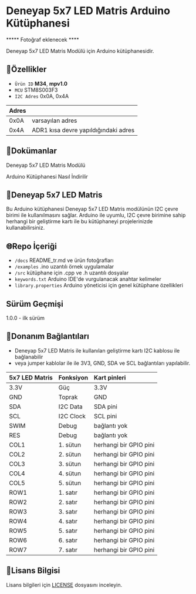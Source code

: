 # Deneyap 5x7 LED Matris Arduino Kütüphanesi

***** Fotoğraf eklenecek ****

Deneyap 5x7 LED Matris Modülü için Arduino kütüphanesidir.

## :mag_right:Özellikler 
- `Ürün ID` **M34**, **mpv1.0**
- `MCU` STM8S003F3
- `I2C Adres` 0x0A, 0x4A

| Adres |  | 
| :--- | :---     |
| 0x0A | varsayılan adres |
| 0x4A | ADR1 kısa devre yapıldığındaki adres |

## :closed_book:Dokümanlar
Deneyap 5x7 LED Matris Modülü

Arduino Kütüphanesi Nasıl İndirilir

## :pushpin:Deneyap 5x7 LED Matris
Bu Arduino kütüphanesi Deneyap 5x7 LED Matris modülünün I2C çevre birimi ile kullanılmasını sağlar. Arduino ile uyumlu, I2C çevre birimine sahip herhangi bir geliştirme kartı ile bu kütüphaneyi projelerinizde kullanabilirsiniz.

## :globe_with_meridians:Repo İçeriği
- `/docs` README_tr.md ve ürün fotoğrafları
- `/examples` .ino uzantılı örnek uygulamalar
- `/src` kütüphane için .cpp ve .h uzantılı dosyalar
- `keywords.txt` Arduino IDE'de vurgulanacak anahtar kelimeler
- `library.properties` Arduino yöneticisi için genel kütüphane özellikleri

## Sürüm Geçmişi
1.0.0 - ilk sürüm

## :rocket:Donanım Bağlantıları
- Deneyap 5x7 LED Matris ile kullanılan geliştirme kartı I2C kablosu ile bağlanabilir
- veya jumper kablolar ile ile 3V3, GND, SDA ve SCL bağlantıları yapılabilir. 

| 5x7 LED Matris | Fonksiyon| Kart pinleri |
| :---     | :---   |   :---  |
| 3.3V     | Güç    | 3.3V    |
| GND      | Toprak |GND      |
| SDA      | I2C Data  | SDA pini |
| SCL      | I2C Clock | SCL pini|
|SWIM | Debug | bağlantı yok |
|RES  | Debug | bağlantı yok |
|COL1 | 1. sütun | herhangi bir GPIO pini |
|COL2 | 2. sütun | herhangi bir GPIO pini |
|COL3 | 3. sütun | herhangi bir GPIO pini |
|COL4 | 4. sütun | herhangi bir GPIO pini |
|COL5 | 5. sütun | herhangi bir GPIO pini |
|ROW1 | 1. satır | herhangi bir GPIO pini |
|ROW2 | 2. satır | herhangi bir GPIO pini |
|ROW3 | 3. satır | herhangi bir GPIO pini |
|ROW4 | 4. satır | herhangi bir GPIO pini |
|ROW5 | 5. satır | herhangi bir GPIO pini |
|ROW6 | 6. satır | herhangi bir GPIO pini |
|ROW7 | 7. satır | herhangi bir GPIO pini |

## :bookmark_tabs:Lisans Bilgisi 
Lisans bilgileri için [LICENSE](https://github.com/deneyapkart/deneyap-5x7-led-matris-arduino-library/blob/master/LICENSE) dosyasını inceleyin.